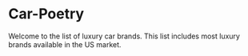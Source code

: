 # Car-Poetry
Welcome to the list of luxury car brands.
This list includes most luxury brands available in the US market.
